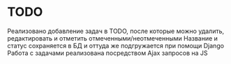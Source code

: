 # TODO 
Реализовано добавление задач в TODO, после которые можно удалить, редактировать и отметить отмеченными/неотмеченными
Название и статус сохраняется в БД и оттуда же подгружается при помощи Django
Работа с задачами реализована посредством Ajax запросов на JS